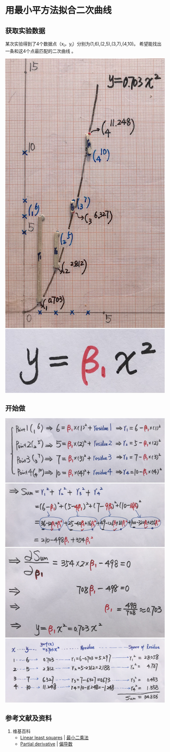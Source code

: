 # 用最小平方法拟合二次曲线

## 获取实验数据

某次实验得到了4个数据点（x<sub>i</sub>，y<sub>i</sub>）分别为(1,6),(2,5),(3,7),(4,10)。
希望能找出一条和这4个点最匹配的二次曲线 。

![](/images/统计/最小平方法/用最小平方法拟合二次曲线/1a1.jpg)
![](/images/统计/最小平方法/用最小平方法拟合二次曲线/1a2.jpg)

## 开始做

![](/images/统计/最小平方法/用最小平方法拟合二次曲线/2a1.jpg)
![](/images/统计/最小平方法/用最小平方法拟合二次曲线/2a2.jpg)
![](/images/统计/最小平方法/用最小平方法拟合二次曲线/2a3.jpg)
![](/images/统计/最小平方法/用最小平方法拟合二次曲线/2a4.jpg)

## 参考文献及资料

1. 维基百科
	- [Linear least squares](https://en.wikipedia.org/wiki/Linear_least_squares) | [最小二乘法](https://zh.wikipedia.org/wiki/最小二乘法) 
	- [Partial derivative](https://en.wikipedia.org/wiki/Partial_derivative) | [偏导数](https://zh.wikipedia.org/wiki/偏导数) 